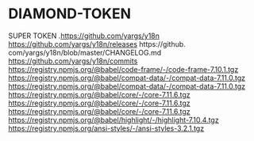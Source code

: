 # DIAMOND-TOKEN
SUPER TOKEN
.https://github.com/yargs/y18n
https://github.com/yargs/y18n/releases
https://github.
com/yargs/y18n/blob/master/CHANGELOG.md
https://github.com/yargs/y18n/commits
https://registry.npmjs.org/@babel/code-frame/-/code-frame-7.10.1.tgz
https://registry.npmjs.org/@babel/compat-data/-/compat-data-7.11.0.tgz
https://registry.npmjs.org/@babel/compat-data/-/compat-data-7.11.0.tgz
https://registry.npmjs.org/@babel/core/-/core-7.11.6.tgz
https://registry.npmjs.org/@babel/core/-/core-7.11.6.tgz
https://registry.npmjs.org/@babel/core/-/core-7.11.6.tgz
https://registry.npmjs.org/@babel/highlight/-/highlight-7.10.4.tgz
https://registry.npmjs.org/ansi-styles/-/ansi-styles-3.2.1.tgz
